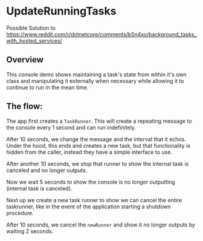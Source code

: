 # UpdateRunningTasks
Possible Solution to https://www.reddit.com/r/dotnetcore/comments/b5n4xo/background_tasks_with_hosted_services/

## Overview
This console demo shows maintaining a task's state from within it's own class and manipulating it externally when necessary while allowing it to continue to run in the mean time.

## The flow:
The app first creates a `TaskRunner`.  This will create a repeating message to the console every 1 second and can run indefinitely.

After 10 seconds, we change the message and the interval that it echos.  Under the hood, this ends and creates a new task, but that functionality is hidden from the caller, instead they have a simple interface to use.

After another 10 seconds, we stop that runner to show the internal task is canceled and no longer outputs.

Now we wait 5 seconds to show the console is no longer outputting (internal task is canceled).

Next up we create a new task runner to show we can cancel the entire taskrunner, like in the event of the application starting a shutdown procedure.

After 10 seconds, we cancel the `newRunner` and show it no longer outputs by waiting 2 seconds.
